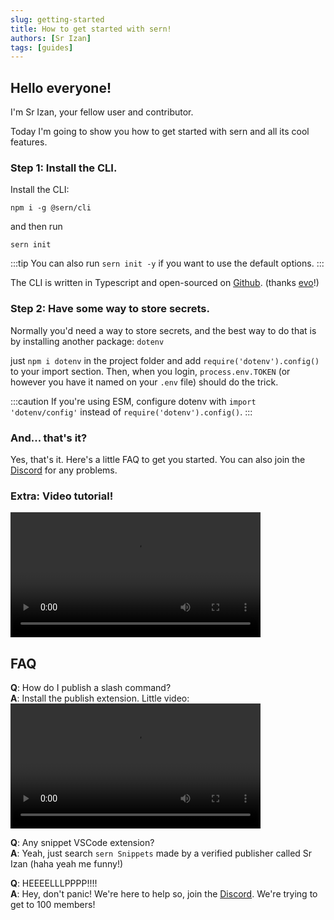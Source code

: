 ```yaml
---
slug: getting-started
title: How to get started with sern!
authors: [Sr Izan]
tags: [guides]
---
```


## Hello everyone!

I'm Sr Izan, your fellow user and contributor.

Today I'm going to show you how to get started with sern and all its cool features.

### Step 1: Install the CLI.

Install the CLI:
```
npm i -g @sern/cli
```
and then run
```
sern init
```
:::tip
You can also run `sern init -y` if you want to use the default options.
:::

The CLI is written in Typescript and open-sourced on [Github](https://github.com/sern-handler/cli). (thanks [evo](https://github.com/EvolutionX-10)!)

### Step 2: Have some way to store secrets.

Normally you'd need a way to store secrets, and the best way to do that is by installing another package: `dotenv`

just `npm i dotenv` in the project folder and add `require('dotenv').config()` to your import section. Then, when you login, `process.env.TOKEN` (or however you have it named on your `.env` file) should do the trick.

:::caution
If you're using ESM, configure dotenv with `import 'dotenv/config'` instead of `require('dotenv').config()`.
:::

### And... that's it?

Yes, that's it. Here's a little FAQ to get you started. You can also join the [Discord](https://sern-handler.js.org/discord) for any problems.

### Extra: Video tutorial!

<video width="400" controls>
  <source src="https://srizan.s-ul.eu/wtJBVsZU" type="video/mp4" />
</video>

## FAQ

**Q**: How do I publish a slash command?  
**A**: Install the publish extension. Little video:  
<video width="400" controls>
  <source src="https://srizan.s-ul.eu/uHzPhfcS" type="video/mp4" />
</video>

**Q**: Any snippet VSCode extension?  
**A**: Yeah, just search `sern Snippets` made by a verified publisher called Sr Izan (haha yeah me funny!)  

**Q**: HEEEELLLPPPP!!!!  
**A**: Hey, don't panic! We're here to help so, join the [Discord](https://sern-handler.js.org/discord). We're trying to get to 100 members!